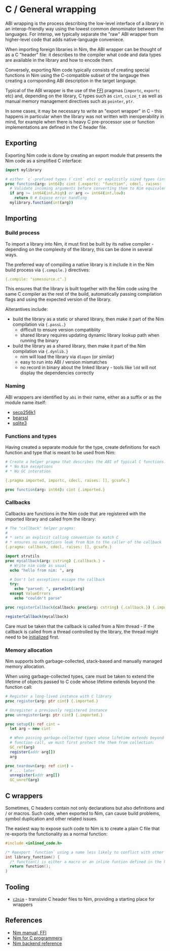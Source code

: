 # C / General wrapping

ABI wrapping is the process describing the low-level interface of a library in an interop-friendly way using the lowest common denominator between the languages. For interop, we typically separate the "raw" ABI wrapper from higher-level code that adds native-language conveniece.

When importing foreign libraries in Nim, the ABI wrapper can be thought of as a C "header" file: it describes to the compiler what code and data types are available in the library and how to encode them.

Conversely, exporting Nim code typically consists of creating special functions in Nim using the C-compatible subset of the langauge then creating a corrsponding ABI description in the target language.

Typical of the ABI wrapper is the use of the [FFI](https://nim-lang.org/docs/manual.html#foreign-function-interface) pragmas (`importc`, `exportc` etc) and, depending on the library, C types such as `cint`, `csize_t` as well as manual memory management directives such as `pointer`, `ptr`.

In some cases, it may be necessary to write an "export wrapper" in C - this happens in particular when the library was not written with ineroperability in mind, for example when there is heavy C pre-processor use or function implementations are defined in the C header file.

## Exporting

Exporting Nim code is done by creating an export module that presents the Nim code as a simplified C interface:

```nim
import mylibrary

# either `c`-prefixed types (`cint` etc) or explicitly sized types (int64 etc) work well
proc function(arg: int64): cint {.exportc: "function", cdecl, raises: [].} =
  # Validate incoming arguments before converting them to Nim equivalents
  if arg >= int64(int.high) or arg <= int64(int.low):
    return 0 # Expose error handling
  mylibrary.function(int(arg))
```

## Importing

### Build process

To import a library into Nim, it must first be built by its native compiler - depending on the complexity of the library, this can be done in several ways.

The preferred way of compiling a native library is it include it in the Nim build process via `{.compile.}` directives:

```nim
{.compile: "somesource.c".}
```

This ensures that the library is built together with the Nim code using the same C compiler as the rest of the build, automatically passing compilation flags and using the expected version of the library.

Alterantives include:

* build the library as a static or shared library, then make it part of the Nim compilation via `{.passL.}`
  * difficult to ensure version compatiblity
  * shared library requires updating dynamic library lookup path when running the binary
* build the library as a shared library, then make it part of the Nim compilation via `{.dynlib.}`
  * nim will load the library via `dlopen` (or similar)
  * easy to run into ABI / version mismatches
  * no record in binary about the linked library - tools like `ldd` will not display the dependencies correctly

### Naming

ABI wrappers are identified by `abi` in their name, either as a suffix or as the module name itself:

* [secp256k1](https://github.com/status-im/nim-secp256k1/blob/master/secp256k1/abi.nim)
* [bearssl](https://github.com/status-im/nim-bearssl/blob/master/bearssl/abi/bearssl_rand.nim)
* [sqlite3](https://github.com/arnetheduck/nim-sqlite3-abi/blob/master/sqlite3_abi.nim)

### Functions and types

Having created a separate module for the type, create definitions for each function and type that is meant to be used from Nim:

```nim
# Create a helper pragma that describes the ABI of typical C functions:
# * No Nim exceptions
# * No GC interation

{.pragma imported, importc, cdecl, raises: [], gcsafe.}

proc function(arg: int64): cint {.imported.}
```

### Callbacks

Callbacks are functions in the Nim code that are registered with the imported library and called from the library:

```nim
# The "callback" helper pragma:
#
# * sets an explicit calling convention to match C
# * ensures no exceptions leak from Nim to the caller of the callback
{.pragma: callback, cdecl, raises: [], gcsafe.}

import strutils
proc mycallback(arg: cstring) {.callback.} =
  # Write nim code as usual
  echo "hello from nim: ", arg

  # Don't let exceptions escape the callback
  try:
    echo "parsed: ", parseInt($arg)
  except ValueError:
    echo "couldn't parse"

proc registerCallback(callback: proc(arg: cstring) {.callback.}) {.imported.}

registerCallback(mycallback)
```

Care must be taken that the callback is called from a Nim thread - if the callback is called from a thread controlled by the library, the thread might need to be [initialized](./interop.md#calling-nim-code-from-other-languages) first.

### Memory allocation

Nim supports both garbage-collected, stack-based and manually managed memory allocation.

When using garbage-collected types, care must be taken to extend the lifetime of objects passed to C code whose lifetime extends beyond the function call:

```nim
# Register a long-lived instance with C library
proc register(arg: ptr cint) {.imported.}

# Unregister a previously registered instance
proc unregister(arg: ptr cint) {.imported.}

proc setup(): ref cint =
  let arg = new cint

  # When passing garbage-collected types whose lifetime extends beyond the
  # function call, we must first protect the them from collection:
  GC_ref(arg)
  register(addr arg[])
  arg

proc teardown(arg: ref cint) =
  # ... later
  unregister(addr arg[])
  GC_unref(arg)
```

## C wrappers

Sometimes, C headers contain not only declarations but also definitions and / or macros. Such code, when exported to Nim, can cause build problems, symbol duplication and other related issues.

The easiest way to expose such code to Nim is to create a plain C file that re-exports the functionality as a normal function:

```c
#include <inlined_code.h>

/* Reexport `function` using a name less likely to conflict with other "global" symbols */
int library_function() {
  /* function() is either a macro or an inline funtion defined in the header */
  return function();
}
```

## Tooling

* [`c2nim`](https://github.com/nim-lang/c2nim) - translate C header files to Nim, providing a starting place for wrappers

## References

* [Nim manual, FFI](https://nim-lang.org/docs/manual.html#foreign-function-interface)
* [Nim for C programmers](https://github.com/nim-lang/Nim/wiki/Nim-for-C-programmers)
* [Nim backend reference](https://nim-lang.org/docs/backends.html)
